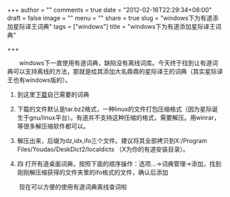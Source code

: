 +++
author = ""
comments = true
date = "2012-02-16T22:29:34+08:00"
draft = false
image = ""
menu = ""
share = true
slug = "windows下为有道添加星际译王词典"
tags = ["windows"]
title = "windows下为有道添加星际译王词典"

+++

&emsp;&emsp;windows下一直使用有道词典，缺陷没有离线词库。今天终于找到让有道词典可以支持离线的方法，那就是给其添加大名鼎鼎的星际译王的词典（其实星际译王也有windows版的）。    

 1.  到这里[下载](http://abloz.com/huzheng/stardict-dic/zh_CN/)自己需要的词典 

 2.  下载的文件默认是tar.bz2格式，一种linux的文件打包压缩格式（因为星际诞生于gnu/linux平台）。有道并不支持这种压缩的格式，需要解压。用winrar，等很多解压缩软件都可以。

 3.  解压出来，后缀为dz,idx,ifo三个文件。建议将其全部拷贝到X:/Program Files/Youdao/DeskDict2/localdicts  （X为你的有道安装目录）。

 4. 四 打开有道桌面词典，按照下面的顺序操作：选项…->词典管理->添加，找到刚刚解压缩获得的文件夹里的ifo格式的文件，确认后添加

&emsp;&emsp;现在可以方便的使用有道词典离线查词啦

